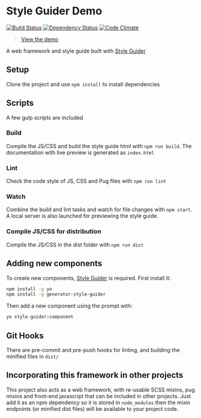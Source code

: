 # Style Guider Demo
[![Build Status][travis-image]][travis-url] [![Dependency Status][daviddm-image]][daviddm-url] [![Code Climate][codeclimate-image]][codeclimate-url]
> [View the demo](https://webdevian.github.io/style-guider-demo/)

A web framework and style guide built with [Style Guider](https://www.npmjs.com/package/generator-style-guider)

## Setup

Clone the project and use `npm install` to install dependencies

## Scripts

A few gulp scripts are included

### Build

Compile the JS/CSS and build the style guide html with `npm run build`. The documentation with live preview is generated as `index.html`

### Lint

Check the code style of JS, CSS and Pug files with `npm run lint`

### Watch

Combine the build and lint tasks and watch for file changes with `npm start`. A local server is also launched for previewing the style guide.

### Compile JS/CSS for distribution

Compile the JS/CSS in the dist folder with `npm run dist`

## Adding new components

To create new components, [Style Guider](https://www.npmjs.com/package/generator-style-guider) is required. First install it:

```bash
npm install -g yo
npm install -g generator-style-guider
```

Then add a new component using the prompt with:

```bash
yo style-guider:component
```

## Git Hooks

There are pre-commit and pre-push hooks for linting, and building the minified files in `dist/`

## Incorporating this framework in other projects

This project also acts as a web framework, with re-usable SCSS mixins, pug mixins and front-end javascript that can be included in other projects. Just add it as an npm dependency so it is stored in `node_modules` then the mixin endpoints (or minified dist files) will be available to your project code. 


[travis-image]: https://travis-ci.org/webdevian/style-guider-demo.svg?branch=master
[travis-url]: https://travis-ci.org/webdevian/style-guider-demo
[daviddm-image]: https://david-dm.org/webdevian/style-guider-demo.svg?theme=shields.io
[daviddm-url]: https://david-dm.org/webdevian/style-guider-demo
[codeclimate-image]: https://codeclimate.com/github/webdevian/style-guider-demo/badges/gpa.svg
[codeclimate-url]: https://codeclimate.com/github/webdevian/style-guider-demo
